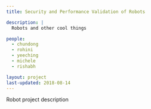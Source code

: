 ```yaml
---
title: Security and Performance Validation of Robots

description: |
  Robots and other cool things

people:
  - chundong
  - rohini
  - yeeching
  - michele
  - rishabh

layout: project
last-updated: 2018-08-14
---
```


Robot project description
